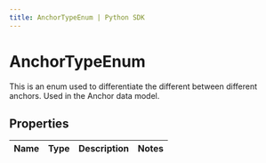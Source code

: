 ```yaml
---
title: AnchorTypeEnum | Python SDK
---
```


# AnchorTypeEnum

This is an enum used to differentiate the different between different anchors. Used in the Anchor data model.

## Properties

Name | Type | Description | Notes
------------ | ------------- | ------------- | -------------


